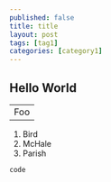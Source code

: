 ```yaml
---
published: false
title: title
layout: post
tags: [tag1]
categories: [category1]
---
```

Hello World
-------------------


<table>
    <tr>
        <td>Foo</td>
    </tr>
</table>

<ol>
<li>Bird</li>
<li>McHale</li>
<li>Parish</li>
</ol>

    
    code
    